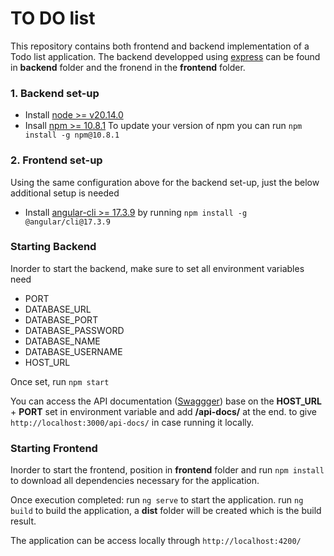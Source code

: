# TO DO list
This repository contains both frontend and backend implementation of a Todo list application.
The backend developped using [express](https://expressjs.com/) can be found in <b>backend</b> folder and the fronend in the <b>frontend</b> folder.


### 1. Backend set-up
- Install [node >= v20.14.0](https://nodejs.org/en/download)
- Insall [npm >= 10.8.1](https://nodejs.org/en/download)
To update your version of npm you can run `npm install -g npm@10.8.1`


### 2. Frontend set-up
Using the same configuration above for the backend set-up, just the below additional setup is needed
- Install [angular-cli >= 17.3.9](https://angular.dev/tools/cli/setup-local) by running `npm install -g @angular/cli@17.3.9`


### Starting Backend
Inorder to start the backend, make sure to set all environment variables need
 - PORT
 - DATABASE_URL
 - DATABASE_PORT
 - DATABASE_PASSWORD
 - DATABASE_NAME
 - DATABASE_USERNAME
 - HOST_URL

Once set, run `npm start`

You can access the API documentation ([Swaggger](https://swagger.io/docs/)) base on the <b>HOST_URL</b> + <b>PORT</b> set in environment variable and add <b>/api-docs/</b> at the end. to give ``http://localhost:3000/api-docs/`` in case running it locally.

### Starting Frontend
Inorder to start the frontend, position in <b>frontend</b> folder and run `npm install` to download all dependencies necessary for the application. 

Once execution completed:
 run `ng serve` to start the application.
 run `ng build` to build the application, a <b>dist</b> folder will be created which is the build result.

The application can be access locally through ``http://localhost:4200/``
